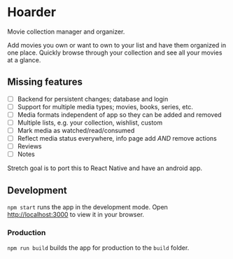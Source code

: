 # Hoarder

Movie collection manager and organizer.

Add movies you own or want to own to your list and have them organized in
one place. Quickly browse through your collection and see all your movies at a
glance.

## Missing features

- [ ] Backend for persistent changes; database and login
- [ ] Support for multiple media types; movies, books, series, etc.
- [ ] Media formats independent of app so they can be added and removed
- [ ] Multiple lists, e.g. your collection, wishlist, custom
- [ ] Mark media as watched/read/consumed
- [ ] Reflect media status everywhere, info page add _AND_ remove actions
- [ ] Reviews
- [ ] Notes

Stretch goal is to port this to React Native and have an android app.

## Development

`npm start` runs the app in the development mode.
Open [http://localhost:3000](http://localhost:3000) to view it in your browser.

### Production

`npm run build` builds the app for production to the `build` folder.